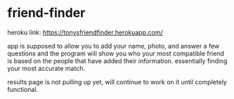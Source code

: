 # friend-finder

heroku link: https://tonysfriendfinder.herokuapp.com/

app is supposed to allow you to add your name, photo, and answer a few questions and the program will show you who your most compatible friend is based on the people that have added their information. essentially finding your most accurate match.

results page is not pulling up yet, will continue to work on it until completely functional.
